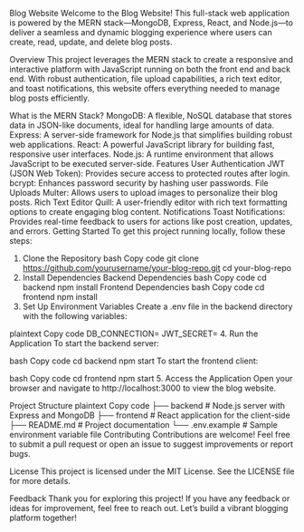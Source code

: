 Blog Website
Welcome to the Blog Website! This full-stack web application is powered by the MERN stack—MongoDB, Express, React, and Node.js—to deliver a seamless and dynamic blogging experience where users can create, read, update, and delete blog posts.

Overview
This project leverages the MERN stack to create a responsive and interactive platform with JavaScript running on both the front end and back end. With robust authentication, file upload capabilities, a rich text editor, and toast notifications, this website offers everything needed to manage blog posts efficiently.

What is the MERN Stack?
MongoDB: A flexible, NoSQL database that stores data in JSON-like documents, ideal for handling large amounts of data.
Express: A server-side framework for Node.js that simplifies building robust web applications.
React: A powerful JavaScript library for building fast, responsive user interfaces.
Node.js: A runtime environment that allows JavaScript to be executed server-side.
Features
User Authentication
JWT (JSON Web Token): Provides secure access to protected routes after login.
bcrypt: Enhances password security by hashing user passwords.
File Uploads
Multer: Allows users to upload images to personalize their blog posts.
Rich Text Editor
Quill: A user-friendly editor with rich text formatting options to create engaging blog content.
Notifications
Toast Notifications: Provides real-time feedback to users for actions like post creation, updates, and errors.
Getting Started
To get this project running locally, follow these steps:

1. Clone the Repository
bash
Copy code
git clone https://github.com/yourusername/your-blog-repo.git
cd your-blog-repo
2. Install Dependencies
Backend Dependencies
bash
Copy code
cd backend
npm install
Frontend Dependencies
bash
Copy code
cd frontend
npm install
3. Set Up Environment Variables
Create a .env file in the backend directory with the following variables:

plaintext
Copy code
DB_CONNECTION=<Your MongoDB connection string>
JWT_SECRET=<Your JWT secret key>
4. Run the Application
To start the backend server:

bash
Copy code
cd backend
npm start
To start the frontend client:

bash
Copy code
cd frontend
npm start
5. Access the Application
Open your browser and navigate to http://localhost:3000 to view the blog website.

Project Structure
plaintext
Copy code
├── backend         # Node.js server with Express and MongoDB
├── frontend        # React application for the client-side
├── README.md       # Project documentation
└── .env.example    # Sample environment variable file
Contributing
Contributions are welcome! Feel free to submit a pull request or open an issue to suggest improvements or report bugs.

License
This project is licensed under the MIT License. See the LICENSE file for more details.

Feedback
Thank you for exploring this project! If you have any feedback or ideas for improvement, feel free to reach out. Let’s build a vibrant blogging platform together!
